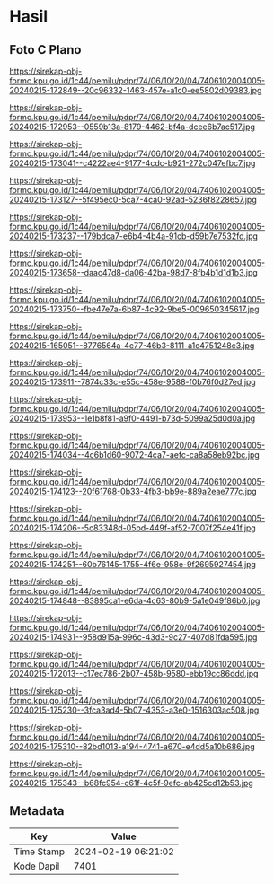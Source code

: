 # Hasil

## Foto C Plano

https://sirekap-obj-formc.kpu.go.id/1c44/pemilu/pdpr/74/06/10/20/04/7406102004005-20240215-172849--20c96332-1463-457e-a1c0-ee5802d09383.jpg

https://sirekap-obj-formc.kpu.go.id/1c44/pemilu/pdpr/74/06/10/20/04/7406102004005-20240215-172953--0559b13a-8179-4462-bf4a-dcee6b7ac517.jpg

https://sirekap-obj-formc.kpu.go.id/1c44/pemilu/pdpr/74/06/10/20/04/7406102004005-20240215-173041--c4222ae4-9177-4cdc-b921-272c047efbc7.jpg

https://sirekap-obj-formc.kpu.go.id/1c44/pemilu/pdpr/74/06/10/20/04/7406102004005-20240215-173127--5f495ec0-5ca7-4ca0-92ad-5236f8228657.jpg

https://sirekap-obj-formc.kpu.go.id/1c44/pemilu/pdpr/74/06/10/20/04/7406102004005-20240215-173237--179bdca7-e6b4-4b4a-91cb-d59b7e7532fd.jpg

https://sirekap-obj-formc.kpu.go.id/1c44/pemilu/pdpr/74/06/10/20/04/7406102004005-20240215-173658--daac47d8-da06-42ba-98d7-8fb4b1d1d1b3.jpg

https://sirekap-obj-formc.kpu.go.id/1c44/pemilu/pdpr/74/06/10/20/04/7406102004005-20240215-173750--fbe47e7a-6b87-4c92-9be5-009650345617.jpg

https://sirekap-obj-formc.kpu.go.id/1c44/pemilu/pdpr/74/06/10/20/04/7406102004005-20240215-165051--8776564a-4c77-46b3-8111-a1c4751248c3.jpg

https://sirekap-obj-formc.kpu.go.id/1c44/pemilu/pdpr/74/06/10/20/04/7406102004005-20240215-173911--7874c33c-e55c-458e-9588-f0b76f0d27ed.jpg

https://sirekap-obj-formc.kpu.go.id/1c44/pemilu/pdpr/74/06/10/20/04/7406102004005-20240215-173953--1e1b8f81-a9f0-4491-b73d-5099a25d0d0a.jpg

https://sirekap-obj-formc.kpu.go.id/1c44/pemilu/pdpr/74/06/10/20/04/7406102004005-20240215-174034--4c6b1d60-9072-4ca7-aefc-ca8a58eb92bc.jpg

https://sirekap-obj-formc.kpu.go.id/1c44/pemilu/pdpr/74/06/10/20/04/7406102004005-20240215-174123--20f61768-0b33-4fb3-bb9e-889a2eae777c.jpg

https://sirekap-obj-formc.kpu.go.id/1c44/pemilu/pdpr/74/06/10/20/04/7406102004005-20240215-174206--5c83348d-05bd-449f-af52-7007f254e41f.jpg

https://sirekap-obj-formc.kpu.go.id/1c44/pemilu/pdpr/74/06/10/20/04/7406102004005-20240215-174251--60b76145-1755-4f6e-958e-9f2695927454.jpg

https://sirekap-obj-formc.kpu.go.id/1c44/pemilu/pdpr/74/06/10/20/04/7406102004005-20240215-174848--83895ca1-e6da-4c63-80b9-5a1e049f86b0.jpg

https://sirekap-obj-formc.kpu.go.id/1c44/pemilu/pdpr/74/06/10/20/04/7406102004005-20240215-174931--958d915a-996c-43d3-9c27-407d81fda595.jpg

https://sirekap-obj-formc.kpu.go.id/1c44/pemilu/pdpr/74/06/10/20/04/7406102004005-20240215-172013--c17ec786-2b07-458b-9580-ebb19cc86ddd.jpg

https://sirekap-obj-formc.kpu.go.id/1c44/pemilu/pdpr/74/06/10/20/04/7406102004005-20240215-175230--3fca3ad4-5b07-4353-a3e0-1516303ac508.jpg

https://sirekap-obj-formc.kpu.go.id/1c44/pemilu/pdpr/74/06/10/20/04/7406102004005-20240215-175310--82bd1013-a194-4741-a670-e4dd5a10b686.jpg

https://sirekap-obj-formc.kpu.go.id/1c44/pemilu/pdpr/74/06/10/20/04/7406102004005-20240215-175343--b68fc954-c61f-4c5f-9efc-ab425cd12b53.jpg


## Metadata

| Key        | Value               |
| ---------- | ------------------- |
| Time Stamp | 2024-02-19 06:21:02 |
| Kode Dapil | 7401                |




